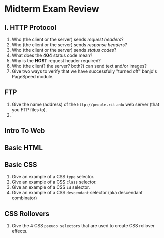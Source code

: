 # Midterm Exam Review

## I. HTTP Protocol
1. Who (the client or the server) sends *request headers*?
1. Who (the client or the server) sends *response headers*?
1. Who (the client or the server) sends *status codes*?
1. What does the **404** status code mean?
1. Why is the **HOST** request header required?
1. Who (the client? the server? both?) can send text and/or images?
1. Give two ways to verify that we have successfully "turned off" banjo's PageSpeed module.

## FTP
1. Give the name (address) of the `http://people.rit.edu` web server (that you FTP files to).
1. 

## Intro To Web


## Basic HTML

## Basic CSS
1. Give an example of a CSS `type` selector.
1. Give an example of a CSS `class` selector.
1. Give an example of a CSS `id` selector.
1. Give an example of a CSS `descendant` selector (aka descendant combinator)

## CSS Rollovers
1. Give the 4 CSS `pseudo selectors` that are used to create CSS rollover effects.

